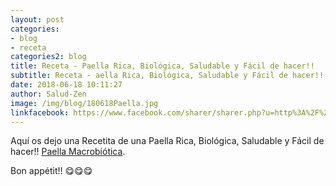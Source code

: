 ```yaml
---
layout: post
categories:
- blog
- receta
categories2: blog
title: Receta - Paella Rica, Biológica, Saludable y Fácil de hacer!!
subtitle: Receta - aella Rica, Biológica, Saludable y Fácil de hacer!!
date: 2018-06-18 10:11:27
author: Salud-Zen
image: /img/blog/180618Paella.jpg
linkfacebook: https://www.facebook.com/sharer/sharer.php?u=http%3A%2F%2Fwww.salud-zen.com%2Fblog%2F2018%2F06%2F18%2FReceta-PaellaMacrobiotica.html&amp;src=sdkpreparse
---
```

Aquí os dejo una Recetita de una Paella Rica, Biológica, Saludable y Fácil de hacer!! [Paella Macrobiótica][receta].

Bon appétit!! 😋😋😋

[receta]:{{site.url}}{{site.baseurl}}/principal/2018/06/18/paella-macrobiotica.html
